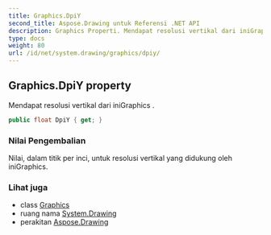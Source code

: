 ```yaml
---
title: Graphics.DpiY
second_title: Aspose.Drawing untuk Referensi .NET API
description: Graphics Properti. Mendapat resolusi vertikal dari iniGraphics .
type: docs
weight: 80
url: /id/net/system.drawing/graphics/dpiy/
---
```

## Graphics.DpiY property

Mendapat resolusi vertikal dari iniGraphics .

```csharp
public float DpiY { get; }
```

### Nilai Pengembalian

Nilai, dalam titik per inci, untuk resolusi vertikal yang didukung oleh iniGraphics.

### Lihat juga

* class [Graphics](../)
* ruang nama [System.Drawing](../../graphics/)
* perakitan [Aspose.Drawing](../../../)


